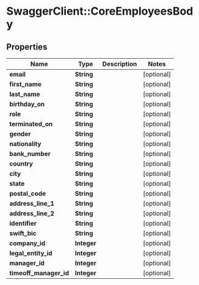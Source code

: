 # SwaggerClient::CoreEmployeesBody

## Properties
Name | Type | Description | Notes
------------ | ------------- | ------------- | -------------
**email** | **String** |  | [optional] 
**first_name** | **String** |  | [optional] 
**last_name** | **String** |  | [optional] 
**birthday_on** | **String** |  | [optional] 
**role** | **String** |  | [optional] 
**terminated_on** | **String** |  | [optional] 
**gender** | **String** |  | [optional] 
**nationality** | **String** |  | [optional] 
**bank_number** | **String** |  | [optional] 
**country** | **String** |  | [optional] 
**city** | **String** |  | [optional] 
**state** | **String** |  | [optional] 
**postal_code** | **String** |  | [optional] 
**address_line_1** | **String** |  | [optional] 
**address_line_2** | **String** |  | [optional] 
**identifier** | **String** |  | [optional] 
**swift_bic** | **String** |  | [optional] 
**company_id** | **Integer** |  | [optional] 
**legal_entity_id** | **Integer** |  | [optional] 
**manager_id** | **Integer** |  | [optional] 
**timeoff_manager_id** | **Integer** |  | [optional] 

